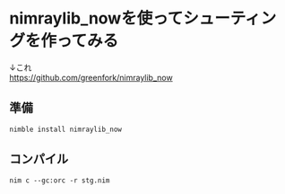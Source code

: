 # nimraylib_nowを使ってシューティングを作ってみる
↓これ  
https://github.com/greenfork/nimraylib_now

## 準備

```
nimble install nimraylib_now
```

## コンパイル

```
nim c --gc:orc -r stg.nim
```
